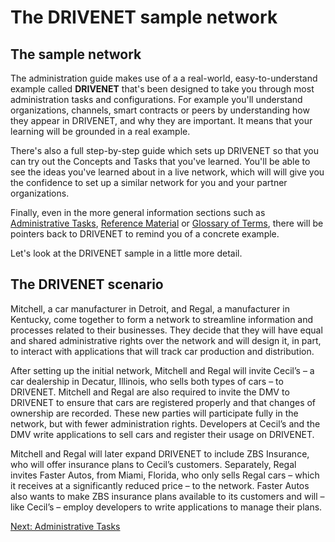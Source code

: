 # The DRIVENET sample network

## The sample network

The administration guide makes use of a a real-world, easy-to-understand example called **DRIVENET** that's been designed to take you through most administration tasks and configurations. For example you'll understand organizations, channels, smart contracts or peers by understanding how they appear in DRIVENET, and why they are important. It means that your learning will be grounded in a real example.

There's also a full step-by-step guide which sets up DRIVENET so that you can try out the Concepts and Tasks that you've learned. You'll be able to see the ideas you've learned about in a live network, which will will give you the confidence to set up a similar network for you and your partner organizations.

Finally, even in the more general information sections such as [Administrative Tasks](./AdministrativeTasks.md), [Reference Material](./ReferenceMaterial.md) or [Glossary of Terms](./GlossaryofTerms.md), there will be pointers back to DRIVENET to remind you of a concrete example.

Let's look at the DRIVENET sample in a little more detail.

## The DRIVENET scenario

Mitchell, a car manufacturer in Detroit, and Regal, a manufacturer in Kentucky, come together to form a network to streamline information and processes related to their businesses. They decide that they will have equal and shared administrative rights over the network and will design it, in part, to interact with applications that will track car production and distribution.

After setting up the initial network, Mitchell and Regal will invite Cecil’s – a car dealership in Decatur, Illinois, who sells both types of cars – to DRIVENET. Mitchell and Regal are also required to invite the DMV to DRIVENET to ensure that cars are registered properly and that changes of ownership are recorded. These new parties will participate fully in the network, but with fewer administration rights. Developers at Cecil’s and the DMV write applications to sell cars and register their usage on DRIVENET.

Mitchell and Regal will later expand DRIVENET to include ZBS Insurance, who will offer insurance plans to Cecil’s customers. Separately, Regal invites Faster Autos, from Miami, Florida, who only sells Regal cars – which it receives at a significantly reduced price – to the network. Faster Autos also wants to make ZBS insurance plans available to its customers and will – like Cecil’s – employ developers to write applications to manage their plans.

[Next: Administrative Tasks](./AdministrativeTasks.md)
